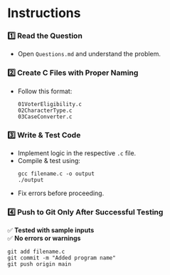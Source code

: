 # **Instructions**  

### **1️⃣ Read the Question**  
- Open `Questions.md` and understand the problem.  

### **2️⃣ Create C Files with Proper Naming**  
- Follow this format:  
  ```
  01VoterEligibility.c  
  02CharacterType.c  
  03CaseConverter.c  
  ```

### **3️⃣ Write & Test Code**  
- Implement logic in the respective `.c` file.  
- Compile & test using:  
  ```
  gcc filename.c -o output
  ./output
  ```
- Fix errors before proceeding.  

### **4️⃣ Push to Git Only After Successful Testing**  
✅ **Tested with sample inputs**  
✅ **No errors or warnings**  
  ```
  git add filename.c
  git commit -m "Added program name"
  git push origin main
  ```
